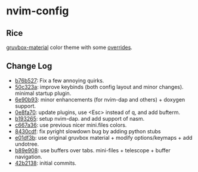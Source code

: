 # nvim-config

## Rice
[gruvbox-material](https://github.com/sainnhe/gruvbox-material) color theme with some [overrides](https://github.com/abxh/nvim-config/blob/5e75227c09713d9385ce3f4fe48c930459040592/lua/plugins/init.lua#L20-L23).

## Change Log
- [b76b527](https://github.com/abxh/nvim-config/tree/b76b52704243a5109f72848733405735e51bee1e): Fix a few annoying quirks.
- [50c323a](https://github.com/abxh/nvim-config/tree/50c323afdde0981f99f0cc28f73220eafd285a7b): improve keybinds (both config layout and minor changes). minimal startup plugin.
- [6e90b93](https://github.com/abxh/nvim-config/tree/6e90b9389d86381c44c054dfb21cee87b39b6314): minor enhancements (for nvim-dap and others) + doxygen support.
- [0e8fa70](https://github.com/abxh/nvim-config/tree/0e8fa70a71ab866897616e90d0f19fc351ebe9f5): update plugins, use \<Esc\> instead of q, and add bufterm.
- [b193265](https://github.com/abxh/nvim-config/tree/b1932657693273b20ceffd80398309235a5492a6): setup nvim-dap. and add support of nasm.
- [c667a36](https://github.com/abxh/nvim-config/tree/c667a362a36c80cd9c950e89f6c6102cc9da47f6): use previous nicer mini.files colors.
- [8430cdf](https://github.com/abxh/nvim-config/tree/8430cdf5c3f883885c720c87b75275dc99f43b1c): fix pyright slowdown bug by adding python stubs
- [e01df3b](https://github.com/abxh/nvim-config/tree/e01df3b1192b3e4fa2932146e8015661ca7989fd): use original gruvbox material + modify options/keymaps + add undotree.
- [b89e908](https://github.com/abxh/nvim-config/tree/b89e9086cefca717abbc081fbbe1a76ed6b31040): use buffers over tabs. mini-files + telescope + buffer navigation.
- [42b2138](https://github.com/abxh/nvim-config/tree/42b21380de533658d178dacb89372001a845dd7a): initial commits.
